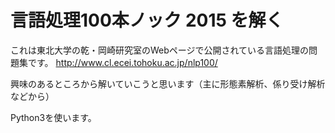 # 言語処理100本ノック 2015 を解く　　

これは東北大学の乾・岡崎研究室のWebページで公開されている言語処理の問題集です。
<http://www.cl.ecei.tohoku.ac.jp/nlp100/>　　



興味のあるところから解いていこうと思います（主に形態素解析、係り受け解析などから）　　

Python3を使います。
